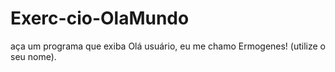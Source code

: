 # Exerc-cio-OlaMundo
aça um programa que exiba Olá usuário, eu me chamo Ermogenes! (utilize o seu nome).
